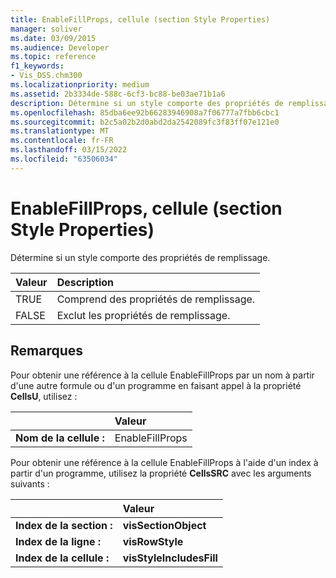 ```yaml
---
title: EnableFillProps, cellule (section Style Properties)
manager: soliver
ms.date: 03/09/2015
ms.audience: Developer
ms.topic: reference
f1_keywords:
- Vis_DSS.chm300
ms.localizationpriority: medium
ms.assetid: 2b3334de-588c-6cf3-bc88-be03ae71b1a6
description: Détermine si un style comporte des propriétés de remplissage.
ms.openlocfilehash: 85dba6ee92b66283946908a7f06777a7fbb6cbc1
ms.sourcegitcommit: b2c5a02b2d0abd2da2542089fc3f83ff07e121e0
ms.translationtype: MT
ms.contentlocale: fr-FR
ms.lasthandoff: 03/15/2022
ms.locfileid: "63506034"
---
```

# <a name="enablefillprops-cell-style-properties-section"></a>EnableFillProps, cellule (section Style Properties)

Détermine si un style comporte des propriétés de remplissage.
  
|**Valeur**|**Description**|
|:-----|:-----|
|TRUE  <br/> |Comprend des propriétés de remplissage. |
|FALSE  <br/> |Exclut les propriétés de remplissage. |
   
## <a name="remarks"></a>Remarques

Pour obtenir une référence à la cellule EnableFillProps par un nom à partir d'une autre formule ou d'un programme en faisant appel à la propriété **CellsU**, utilisez : 
  
||Valeur |
|:-----|:-----|
|**Nom de la cellule :**  <br/> |EnableFillProps  <br/> |
   
Pour obtenir une référence à la cellule EnableFillProps à l'aide d'un index à partir d'un programme, utilisez la propriété **CellsSRC** avec les arguments suivants : 
  
||Valeur |
|:-----|:-----|
|**Index de la section :**  <br/> |**visSectionObject** <br/> |
|**Index de la ligne :**  <br/> |**visRowStyle** <br/> |
|**Index de la cellule :**  <br/> |**visStyleIncludesFill** <br/> |
   

